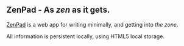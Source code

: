 ## ZenPad - As _zen_ as it gets.

[ZenPad](http://zenpad.now.sh) is a web app for writing minimally, and getting into _the zone_.

All information is persistent locally, using HTML5 local storage.
